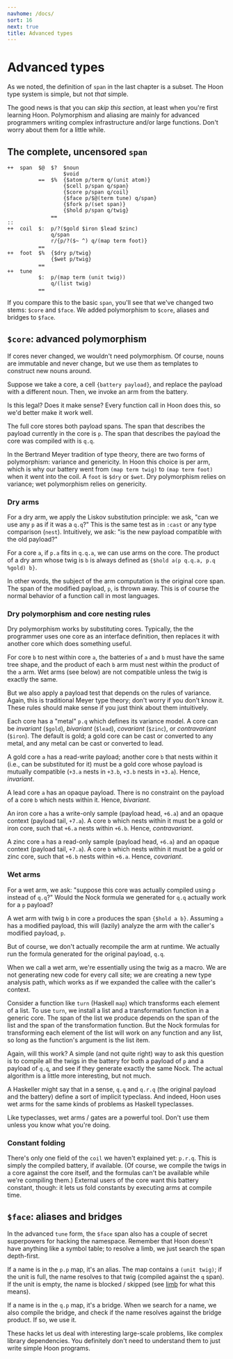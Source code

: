 ```yaml
---
navhome: /docs/
sort: 16
next: true
title: Advanced types
---
```


# Advanced types

As we noted, the definition of `span` in the last chapter is a
subset.  The Hoon type system is simple, but not *that* simple.

The good news is that you can *skip this section*, at least when
you're first learning Hoon.  Polymorphism and aliasing are mainly
for advanced programmers writing complex infrastructure and/or
large functions.  Don't worry about them for a little while.

## The complete, uncensored `span`

```
++  span  $@  $?  $noun
                  $void
          ==  $%  {$atom p/term q/(unit atom)}
                  {$cell p/span q/span}
                  {$core p/span q/coil}
                  {$face p/$@(term tune) q/span}
                  {$fork p/(set span)}
                  {$hold p/span q/twig}
              ==
::
++  coil  $:  p/?($gold $iron $lead $zinc)
              q/span
              r/{p/?($~ ^) q/(map term foot)}
          ==
++  foot  $%  {$dry p/twig}
              {$wet p/twig}
          ==
++  tune
          $:  p/(map term (unit twig))
              q/(list twig)
          ==
```

If you compare this to the basic `span`, you'll see that we've
changed two stems: `$core` and `$face`.  We added polymorphism to
`$core`, aliases and bridges to `$face`.

## `$core`: advanced polymorphism

If cores never changed, we wouldn't need polymorphism.  Of
course, nouns are immutable and never change, but we use them as
templates to construct new nouns around.

Suppose we take a core, a cell `{battery payload}`, and replace
the payload with a different noun.  Then, we invoke an arm from
the battery.

Is this legal?  Does it make sense?  Every function call in Hoon
does this, so we'd better make it work well.

The full core stores both payload spans.  The span that describes
the payload currently in the core is `p`.  The span that describes
the payload the core was compiled with is `q.q`.

In the Bertrand Meyer tradition of type theory, there are two
forms of polymorphism: variance and genericity.  In Hoon this
choice is per arm, which is why our battery went from `(map term
twig)` to `(map term foot)` when it went into the coil.  A `foot`
is `$dry` or `$wet`.  Dry polymorphism relies on variance; wet
polymorphism relies on genericity.

### Dry arms

For a dry arm, we apply the Liskov substitution principle: we
ask, "can we use any `p` as if it was a `q.q`?"  This is the same
test as in `:cast` or any type comparison (`nest`).  Intuitively,
we ask: "is the new payload compatible with the old payload?"

For a core `a`, if `p.a` fits in `q.q.a`, we can use arms on the
core.  The product of a dry arm whose twig is `b` is always
defined as `{$hold a(p q.q.a, p.q %gold) b}`.

In other words, the subject of the arm computation is the
original core span.  The span of the modified payload, `p`, is
thrown away.  This is of course the normal behavior of a function
call in most languages.

### Dry polymorphism and core nesting rules

Dry polymorphism works by substituting cores.  Typically, the
the programmer uses one core as an interface definition, then
replaces it with another core which does something useful.

For core `b` to nest within core `a`, the batteries of `a` and
`b` must have the same tree shape, and the product of each `b`
arm must nest within the product of the `a` arm.  Wet arms (see
below) are not compatible unless the twig is exactly the same.

But we also apply a payload test that depends on the rules of
variance.  Again, this is traditional Meyer type theory; don't
worry if you don't know it.  These rules should make sense if you
just think about them intuitively.

Each core has a "metal" `p.q` which defines its variance model.
A core can be *invariant* (`$gold`), *bivariant* (`$lead`),
*covariant* (`$zinc`), or *contravariant* (`$iron`).  The default
is gold; a gold core can be cast or converted to any metal, and
any metal can be cast or converted to lead.

A gold core `a` has a read-write payload; another core `b` that
nests within it (i.e., can be substituted for it) must be a gold
core whose payload is mutually compatible (`+3.a` nests in `+3.b`,
`+3.b` nests in `+3.a`).  Hence, *invariant*.

A lead core `a` has an opaque payload.  There is no constraint on
the payload of a core `b` which nests within it.  Hence,
*bivariant*.

An iron core `a` has a write-only sample (payload head, `+6.a`)
and an opaque context (payload tail, `+7.a`).  A core `b` which
nests within it must be a gold or iron core, such that `+6.a`
nests within `+6.b`.  Hence, *contravariant*.

A zinc core `a` has a read-only sample (payload head, `+6.a`)
and an opaque context (payload tail, `+7.a`).  A core `b` which
nests within it must be a gold or zinc core, such that `+6.b`
nests within `+6.a`.  Hence, *covariant*.

### Wet arms

For a wet arm, we ask: "suppose this core was actually compiled
using `p` instead of `q.q`?"  Would the Nock formula we generated
for `q.q` actually work for a `p` payload?

A wet arm with twig `b` in core `a` produces the span `{$hold a
b}`.  Assuming `a` has a modified payload, this will (lazily)
analyze the arm with the caller's modified payload, `p`.

But of course, we don't actually recompile the arm at runtime.
We actually run the formula generated for the original payload,
`q.q`.

When we call a wet arm, we're essentially using the twig as a
macro.  We are not generating new code for every call site; we
are creating a new type analysis path, which works as if we
expanded the callee with the caller's context.

Consider a function like `turn` (Haskell `map`) which transforms
each element of a list.  To use `turn`, we install a list and a
transformation function in a generic core.  The span of the list
we produce depends on the span of the list and the span of the
transformation function.  But the Nock formulas for transforming
each element of the list will work on any function and any list,
so long as the function's argument is the list item.

Again, will this work?  A simple (and not quite right) way to ask
this question is to compile all the twigs in the battery for both
a payload of `p` and a payload of `q.q`, and see if they generate
exactly the same Nock.  The actual algorithm is a little more
interesting, but not much.

A Haskeller might say that in a sense, `q.q` and `q.r.q` (the
original payload and the battery) define a sort of implicit
typeclass.  And indeed, Hoon uses wet arms for the same kinds of
problems as Haskell typeclasses.

Like typeclasses, wet arms / gates are a powerful tool.  Don't
use them unless you know what you're doing.

### Constant folding

There's only one field of the `coil` we haven't explained yet:
`p.r.q`.  This is simply the compiled battery, if available.  (Of
course, we compile the twigs in a core against the core itself,
and the formulas can't be available while we're compiling them.)
External users of the core want this battery constant, though: it
lets us fold constants by executing arms at compile time.

## `$face`: aliases and bridges

In the advanced `tune` form, the `$face` span also has a couple
of secret superpowers for hacking the namespace.  Remember that
Hoon doesn't have anything like a symbol table; to resolve a
limb, we just search the span depth-first.

If a name is in the `p.p` map, it's an alias.  The map contains a
`(unit twig)`; if the unit is full, the name resolves to that
twig (compiled against the `q` span).  If the unit is empty,
the name is blocked / skipped (see [limb](../twig/limb) for what
this means).

If a name is in the `q.p` map, it's a bridge.  When we search for
a name, we also compile the bridge, and check if the name
resolves against the bridge product.  If so, we use it.

These hacks let us deal with interesting large-scale problems,
like complex library dependencies.  You definitely don't need to
understand them to just write simple Hoon programs.
